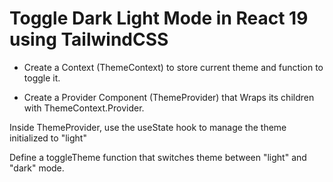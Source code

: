 # Toggle Dark Light Mode in React 19 using TailwindCSS

- Create a Context (ThemeContext) to store current theme and function to toggle it.

- Create a Provider Component (ThemeProvider) that Wraps its children with ThemeContext.Provider.

Inside ThemeProvider, use the useState hook to manage the theme initialized to "light"

Define a toggleTheme function that switches theme between "light" and "dark" mode.